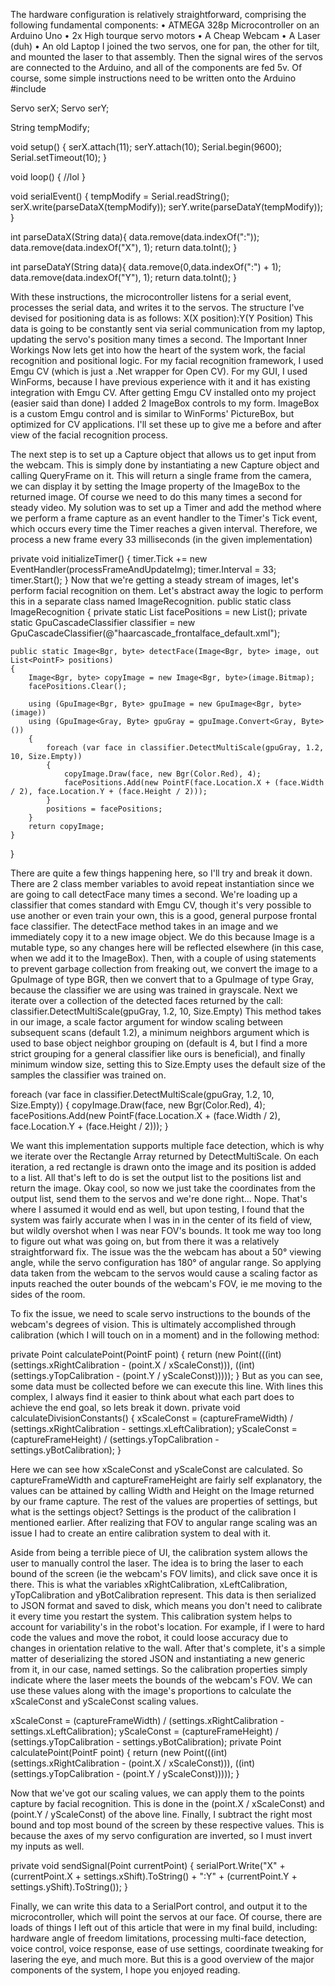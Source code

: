 The hardware configuration is relatively straightforward, comprising the following fundamental components:
•	ATMEGA 328p Microcontroller on an Arduino Uno
•	2x High tourque servo motors
•	A Cheap Webcam
•	A Laser (duh)
•	An old Laptop
I joined the two servos, one for pan, the other for tilt, and mounted the laser to that assembly. Then the signal wires of the servos are connected to the Arduino, and all of the components are fed 5v. Of course, some simple instructions need to be written onto the Arduino
#include

Servo serX;
Servo serY;

String tempModify;

void setup() {
    serX.attach(11);
    serY.attach(10);
    Serial.begin(9600);
    Serial.setTimeout(10);
}

void loop() {
    //lol
}

void serialEvent() {
    tempModify = Serial.readString();
    serX.write(parseDataX(tempModify));
    serY.write(parseDataY(tempModify));
}

int parseDataX(String data){
    data.remove(data.indexOf(":"));
    data.remove(data.indexOf("X"), 1);
    return data.toInt();
}

int parseDataY(String data){
    data.remove(0,data.indexOf(":") + 1);
    data.remove(data.indexOf("Y"), 1);
    return data.toInt();
}
                 
With these instructions, the microcontroller listens for a serial event, processes the serial data, and writes it to the servos. The structure I've devised for positioning data is as follows:
X(X position):Y(Y Position)
This data is going to be constantly sent via serial communication from my laptop, updating the servo's position many times a second.
The Important Inner Workings
Now lets get into how the heart of the system work, the facial recognition and positional logic. For my facial recognition framework, I used Emgu CV (which is just a .Net wrapper for Open CV). For my GUI, I used WinForms, because I have previous experience with it and it has existing integration with Emgu CV.
After getting Emgu CV installed onto my project (easier said than done) I added 2 ImageBox controls to my form. ImageBox is a custom Emgu control and is similar to WinForms' PictureBox, but optimized for CV applications. I'll set these up to give me a before and after view of the facial recognition process.
 
The next step is to set up a Capture object that allows us to get input from the webcam. This is simply done by instantiating a new Capture object and calling QueryFrame on it. This will return a single frame from the camera, we can display it by setting the Image property of the ImageBox to the returned image. Of course we need to do this many times a second for steady video. My solution was to set up a Timer and add the method where we perform a frame capture as an event handler to the Timer's Tick event, which occurs every time the Timer reaches a given interval. Therefore, we process a new frame every 33 milliseconds (in the given implementation)

private void initializeTimer()
{
    timer.Tick += new EventHandler(processFrameAndUpdateImg);
    timer.Interval = 33;
    timer.Start();
}
Now that we're getting a steady stream of images, let's perform facial recognition on them. Let's abstract away the logic to perform this in a separate class named ImageRecognition.
public static class ImageRecognition
{
    private static List<PointF> facePositions = new List<PointF>();
    private static GpuCascadeClassifier classifier  = new GpuCascadeClassifier(@"haarcascade_frontalface_default.xml");

    public static Image<Bgr, byte> detectFace(Image<Bgr, byte> image, out List<PointF> positions)
    {
        Image<Bgr, byte> copyImage = new Image<Bgr, byte>(image.Bitmap); 
        facePositions.Clear();

        using (GpuImage<Bgr, Byte> gpuImage = new GpuImage<Bgr, byte>(image))
        using (GpuImage<Gray, Byte> gpuGray = gpuImage.Convert<Gray, Byte>())  
        {  
            foreach (var face in classifier.DetectMultiScale(gpuGray, 1.2, 10, Size.Empty))
            {
                copyImage.Draw(face, new Bgr(Color.Red), 4);
                facePositions.Add(new PointF(face.Location.X + (face.Width / 2), face.Location.Y + (face.Height / 2)));
            }
            positions = facePositions;
        }
        return copyImage;
    }
}


There are quite a few things happening here, so I'll try and break it down. There are 2 class member variables to avoid repeat instantiation since we are going to call detectFace many times a second. We're loading up a classifier that comes standard with Emgu CV, though it's very possible to use another or even train your own, this is a good, general purpose frontal face classifier. The detectFace method takes in an image and we immediately copy it to a new image object. We do this because Image is a mutable type, so any changes here will be reflected elsewhere (in this case, when we add it to the ImageBox). Then, with a couple of using statements to prevent garbage collection from freaking out, we convert the image to a GpuImage of type BGR, then we convert that to a GpuImage of type Gray, because the classifier we are using was trained in grayscale. Next we iterate over a collection of the detected faces returned by the call:
classifier.DetectMultiScale(gpuGray, 1.2, 10, Size.Empty)
This method takes in our image, a scale factor argument for window scaling between subsequent scans (default 1.2), a minimum neighbors argument which is used to base object neighbor grouping on (default is 4, but I find a more strict grouping for a general classifier like ours is beneficial), and finally minimum window size, setting this to Size.Empty uses the default size of the samples the classifier was trained on.


foreach (var face in classifier.DetectMultiScale(gpuGray, 1.2, 10, Size.Empty))
{
    copyImage.Draw(face, new Bgr(Color.Red), 4);
    facePositions.Add(new PointF(face.Location.X + (face.Width / 2), face.Location.Y + (face.Height / 2)));
}


We want this implementation supports multiple face detection, which is why we iterate over the Rectangle Array returned by DetectMultiScale. On each iteration, a red rectangle is drawn onto the image and its position is added to a list. All that's left to do is set the output list to the positions list and return the image.
Okay cool, so now we just take the coordinates from the output list, send them to the servos and we're done right...
Nope.
That's where I assumed it would end as well, but upon testing, I found that the system was fairly accurate when I was in in the center of its field of view, but wildly overshot when I was near FOV's bounds. It took me way too long to figure out what was going on, but from there it was a relatively straightforward fix.
The issue was the the webcam has about a 50° viewing angle, while the servo configuration has 180° of angular range. So applying data taken from the webcam to the servos would cause a scaling factor as inputs reached the outer bounds of the webcam's FOV, ie me moving to the sides of the room.
  
 
To fix the issue, we need to scale servo instructions to the bounds of the webcam's degrees of vision. This is ultimately accomplished through calibration (which I will touch on in a moment) and in the following method:


private Point calculatePoint(PointF point)
{
    return (new Point(((int)(settings.xRightCalibration - (point.X / xScaleConst))), ((int)(settings.yTopCalibration - (point.Y / yScaleConst)))));
} 
But as you can see, some data must be collected before we can execute this line. With lines this complex, I always find it easier to think about what each part does to achieve the end goal, so lets break it down.
private void calculateDivisionConstants()
{
    xScaleConst = (captureFrameWidth) / (settings.xRightCalibration - settings.xLeftCalibration);
    yScaleConst = (captureFrameHeight) / (settings.yTopCalibration - settings.yBotCalibration);
}


Here we can see how xScaleConst and yScaleConst are calculated. So captureFrameWidth and captureFrameHeight are fairly self explanatory, the values can be attained by calling Width and Height on the Image returned by our frame capture. The rest of the values are properties of settings, but what is the settings object? Settings is the product of the calibration I mentioned earlier. After realizing that FOV to angular range scaling was an issue I had to create an entire calibration system to deal with it.
 
 
Aside from being a terrible piece of UI, the calibration system allows the user to manually control the laser. The idea is to bring the laser to each bound of the screen (ie the webcam's FOV limits), and click save once it is there. This is what the variables xRightCalibration, xLeftCalibration, yTopCalibration and yBotCalibration represent. This data is then serialized to JSON format and saved to disk, which means you don't need to calibrate it every time you restart the system. This calibration system helps to account for variability's in the robot's location. For example, if I were to hard code the values and move the robot, it could loose accuracy due to changes in orientation relative to the wall.
After that's complete, it's a simple matter of deserializing the stored JSON and instantiating a new generic from it, in our case, named settings. So the calibration properties simply indicate where the laser meets the bounds of the webcam's FOV. We can use these values along with the image's proportions to calculate the xScaleConst and yScaleConst scaling values.


xScaleConst = (captureFrameWidth) / (settings.xRightCalibration - settings.xLeftCalibration);
yScaleConst = (captureFrameHeight) / (settings.yTopCalibration - settings.yBotCalibration);
private Point calculatePoint(PointF point)
{
    return (new Point(((int)(settings.xRightCalibration - (point.X / xScaleConst))), ((int)(settings.yTopCalibration - (point.Y / yScaleConst)))));
}


Now that we've got our scaling values, we can apply them to the points capture by facial recognition. This is done in the (point.X / xScaleConst) and (point.Y / yScaleConst) of the above line. Finally, I subtract the right most bound and top most bound of the screen by these respective values. This is because the axes of my servo configuration are inverted, so I must invert my inputs as well.


private void sendSignal(Point currentPoint)
{
    serialPort.Write("X" + (currentPoint.X + settings.xShift).ToString() + ":Y" + (currentPoint.Y + settings.yShift).ToString());
}


Finally, we can write this data to a SerialPort control, and output it to the microcontroller, which will point the servos at our face.
Of course, there are loads of things I left out of this article that were in my final build, including: hardware angle of freedom limitations, processing multi-face detection, voice control, voice response, ease of use settings, coordinate tweaking for lasering the eye, and much more. But this is a good overview of the major components of the system, I hope you enjoyed reading.
